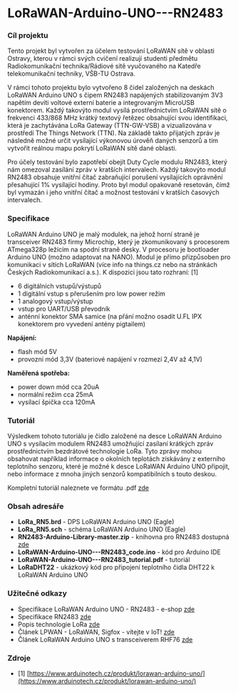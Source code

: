 # LoRaWAN-Arduino-UNO---RN2483

### Cíl projektu

Tento projekt byl vytvořen za účelem testování LoRaWAN sítě v oblasti Ostravy, kterou v rámci svých cvičení realizují studenti předmětu Radiokomunikační technika/Rádiové sítě vyučovaného na Katedře telekomunikační techniky, VŠB-TU Ostrava.

V rámci tohoto projektu bylo vytvořeno 8 čidel založených na deskách LoRaWAN Arduino UNO s čipem RN2483 napájených stabilizovaným 3V3 napětím devíti voltové externí baterie a integrovaným MicroUSB konektorem. Každý takovýto modul vysílá prostřednictvím LoRaWAN sítě o frekvenci 433/868 MHz krátký textový řetězec obsahující svou identifikaci, která je zachytávána LoRa Gateway (TTN-GW-VSB) a vizualizována v prostředí The Things Network (TTN). Na základě takto přijatých zpráv je následně možné určit vysílající výkonovou úrověň daných senzorů a tím vytvořit reálnou mapu pokrytí LoRaWAN sítě dané oblasti.

Pro účely testování bylo zapotřebí obejít Duty Cycle modulu RN2483, který nám omezoval zasílání zpráv v kratších intervalech. Každý takovýto modul RN2483 obsahuje vnitřní čítač zabraňující porušení vysílajících oprávnění přesahující 1% vysílající hodiny. Proto byl modul opakovaně resetován, čímž byl vymazán i jeho vnitřní čítač a možnost testování v kratších časových intervalech.


### Specifikace

LoRaWAN Arduino UNO je malý modulek, na jehož horní straně je transceiver RN2483 firmy Microchip, který je zkomunikovaný s procesorem ATmega328p ležícím na spodní straně desky. V procesoru je bootloader Arduino UNO (možno adaptovat na NANO). Modul je přímo přizpůsoben pro komunikaci v sítích LoRaWAN (více info na things.cz nebo na stránkách Českých Radiokomunikací a.s.). K dispozici jsou tato rozhraní: [1]
-	6 digitálních vstupů/výstupů
-	1 digitální vstup s přerušením pro low power režim
-	1 analogový vstup/výstup
-	vstup pro UART/USB převodník
-	anténní konektor SMA samice (na přání možno osadit U.FL IPX konektorem pro vyvedení antény pigtailem)

**Napájení:**
-	flash mód 5V
-	provozní mód 3,3V (bateriové napájení v rozmezí 2,4V až 4,1V)

**Naměřená spotřeba:**
-	power down mód cca 20uA
-	normální režim cca 25mA
-	vysílací špička cca 120mA

### Tutoriál

Výsledkem tohoto tutoriálu je čidlo založené na desce LoRaWAN Arduino UNO s vysílacím modulem RN2483 umožňující zasílaní krátkých zpráv prostřednictvím bezdrátové technologie LoRa. Tyto zprávy mohou obsahovat například informace o okolních teplotách získávány z externího teplotního senzoru, které je možné k desce LoRaWAN Arduino UNO připojit, nebo informace z mnoha jiných senzorů kompatibilních s touto deskou.

Kompletní tutoriál naleznete ve formátu .pdf [zde](https://github.com/davidvasicek/LoRaWAN-Arduino-UNO---RN2483/blob/master/LoRaWAN-Arduino-UNO---RN2483_tutorial.pdf)
                                                                                        
### Obsah adresáře

- **LoRa_RN5.brd** - DPS LoRaWAN Arduino UNO (Eagle)
- **LoRa_RN5.sch** - schéma LoRaWAN Arduino UNO (Eagle)
- **RN2483-Arduino-Library-master.zip** - knihovna pro RN2483 dostupná [zde](https://github.com/jpmeijers/RN2483-Arduino-Library)
- **LoRaWAN-Arduino-UNO---RN2483_code.ino** - kód pro Arduino IDE
- **LoRaWAN-Arduino-UNO---RN2483_tutorial.pdf** - tutoriál
- **LoRaDHT22** - ukázkový kód pro připojení teplotního čidla DHT22 k LoRaWAN Arduino UNO

### Užitečné odkazy

- Specifikace LoRaWAN Arduino UNO - RN2483 - e-shop [zde](https://www.arduinotech.cz/produkt/lorawan-arduino-uno/)
- Specifikace RN2483 [zde](http://ww1.microchip.com/downloads/en/DeviceDoc/50002346C.pdf)
- Popis technologie LoRa [zde](http://www.raycom.cz/data/article/filemanager/LoRa.pdf)
- Článek LPWAN - LoRaWAN, Sigfox - vítejte v IoT! [zde](https://www.arduinotech.cz/inpage/lpwan-lorawan-sigfox-vitejte-v-iot/)
- Článek LoRaWAN Arduino UNO s transceiverem RHF76 [zde](https://www.arduinotech.cz/inpage/lorawan-arduino-uno-s-transceiverem-rhf76/)

### Zdroje

- [1] [https://www.arduinotech.cz/produkt/lorawan-arduino-uno/](https://www.arduinotech.cz/produkt/lorawan-arduino-uno/) 
